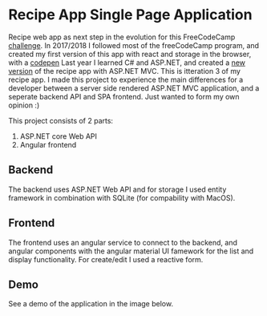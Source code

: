 # Recipe App Single Page Application

Recipe web app as next step in the evolution for this FreeCodeCamp [challenge](https://www.freecodecamp.org/challenges/build-a-recipe-box).
In 2017/2018 I followed most of the freeCodeCamp program, and created my first version of this app with react and storage in the browser, with a [codepen](https://codepen.io/marc1980/full/KqoPwe)
Last year I learned C# and ASP.NET, and created a [new version](https://github.com/marc1980/RecipeApp) of the recipe app with ASP.NET MVC.
This is itteration 3 of my recipe app. I made this project to experience the main differences for a developer between a server side rendered ASP.NET MVC application, and a seperate backend API and SPA frontend. Just wanted to form my own opinion :)

This project consists of 2 parts:
1. ASP.NET core Web API
2. Angular frontend

## Backend

The backend uses ASP.NET Web API and for storage I used entity framework in combination with SQLite (for compability with MacOS).

## Frontend

The frontend uses an angular service to connect to the backend, and angular components with the angular material UI famework for the list and display functionality. For create/edit I used a reactive form.

## Demo

See a demo of the application in the image below.
